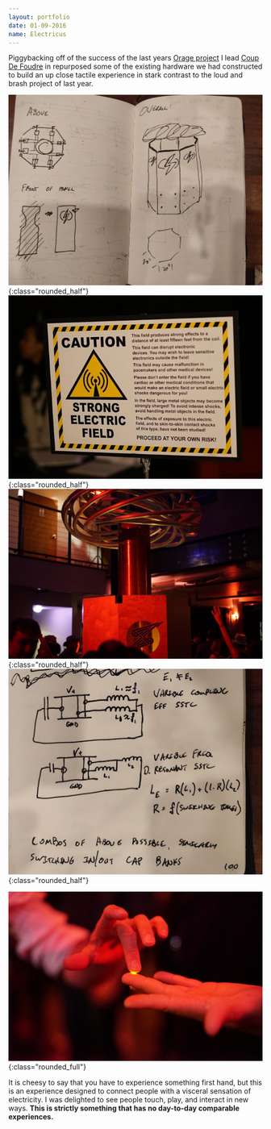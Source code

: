 ```yaml
---
layout: portfolio
date: 01-09-2016
name: Electricus
---
```


Piggybacking off of the success of the last years [Orage project](/portfolio/orage.html)
I lead [Coup De Foudre](https://www.coupdefoud.re/) in repurposed some of the existing
hardware we had constructed to build an up close tactile experience in stark
contrast to the loud and brash project of last year.

![alt text](/images/electricus/sketch.jpg "Spark"){:class="rounded_half"}
![alt text](/images/electricus/caution.jpg "Spark"){:class="rounded_half"}
![alt text](/images/electricus/partymode.jpg "Spark"){:class="rounded_half"}
![alt text](/images/electricus/switching.jpg "Spark"){:class="rounded_half"}


![alt text](/images/electricus/spark.jpg "Spark"){:class="rounded_full"}

It is cheesy to say that you have to experience something first hand, but this
is an experience designed to connect people with a visceral sensation of
electricity.  I was delighted to see people touch, play, and interact in new ways.
**This is strictly something that has no day-to-day comparable experiences.**
